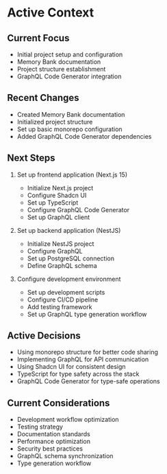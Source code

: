 # Active Context

## Current Focus
- Initial project setup and configuration
- Memory Bank documentation
- Project structure establishment
- GraphQL Code Generator integration

## Recent Changes
- Created Memory Bank documentation
- Initialized project structure
- Set up basic monorepo configuration
- Added GraphQL Code Generator dependencies

## Next Steps
1. Set up frontend application (Next.js 15)
   - Initialize Next.js project
   - Configure Shadcn UI
   - Set up TypeScript
   - Configure GraphQL Code Generator
   - Set up GraphQL client

2. Set up backend application (NestJS)
   - Initialize NestJS project
   - Configure GraphQL
   - Set up PostgreSQL connection
   - Define GraphQL schema

3. Configure development environment
   - Set up development scripts
   - Configure CI/CD pipeline
   - Add testing framework
   - Set up GraphQL type generation workflow

## Active Decisions
- Using monorepo structure for better code sharing
- Implementing GraphQL for API communication
- Using Shadcn UI for consistent design
- TypeScript for type safety across the stack
- GraphQL Code Generator for type-safe operations

## Current Considerations
- Development workflow optimization
- Testing strategy
- Documentation standards
- Performance optimization
- Security best practices
- GraphQL schema synchronization
- Type generation workflow 